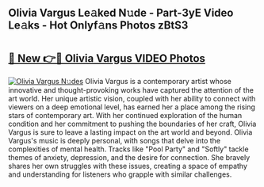 ## Olivia Vargus Le𝚊ked N𝚞de - Part-3yE Video Le𝚊ks - Hot Onlyf𝚊ns Photos zBtS3

# <h2><a href="http://ab99350.deff.icu/?id=Olivia+Vargus">🔗 New 👉🔴 Olivia Vargus VIDEO Photos</a></h2>

[![Olivia Vargus N𝚞des](https://i.imgur.com/rIISA9y.gif)](http://ab99350.deff.icu/?id=Olivia+Vargus)
Olivia Vargus is a contemporary artist whose innovative and thought-provoking works have captured the attention of the art world. Her unique artistic vision, coupled with her ability to connect with viewers on a deep emotional level, has earned her a place among the rising stars of contemporary art. With her continued exploration of the human condition and her commitment to pushing the boundaries of her craft, Olivia Vargus is sure to leave a lasting impact on the art world and beyond. Olivia Vargus's music is deeply personal, with songs that delve into the complexities of mental health. Tracks like "Pool Party" and "Softly" tackle themes of anxiety, depression, and the desire for connection. She bravely shares her own struggles with these issues, creating a space of empathy and understanding for listeners who grapple with similar challenges.

